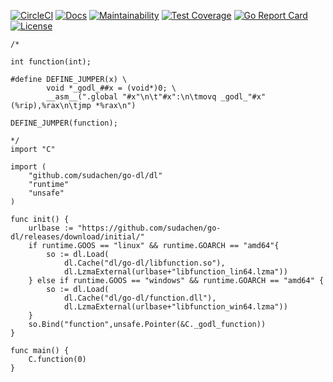 
[![CircleCI](https://circleci.com/gh/sudachen/go-dl.svg?style=svg)](https://circleci.com/gh/sudachen/go-dl)
[![Docs](https://godoc.org/github.com/sudachen/go-dl?status.svg)](https://pkg.go.dev/github.com/sudachen/go-dl/dl?tab=doc)
[![Maintainability](https://api.codeclimate.com/v1/badges/3b8d5bd3fe992a6ce7f2/maintainability)](https://codeclimate.com/github/sudachen/go-dl/maintainability)
[![Test Coverage](https://api.codeclimate.com/v1/badges/3b8d5bd3fe992a6ce7f2/test_coverage)](https://codeclimate.com/github/sudachen/go-dl/test_coverage)
[![Go Report Card](https://goreportcard.com/badge/github.com/sudachen/go-dl)](https://goreportcard.com/report/github.com/sudachen/go-dl)
[![License](https://img.shields.io/badge/License-Apache%202.0-blue.svg)](https://opensource.org/licenses/Apache-2.0)

```golang
/*

int function(int);

#define DEFINE_JUMPER(x) \
        void *_godl_##x = (void*)0; \
        __asm__(".global "#x"\n\t"#x":\n\tmovq _godl_"#x"(%rip),%rax\n\tjmp *%rax\n")
  
DEFINE_JUMPER(function);

*/
import "C"

import (
	"github.com/sudachen/go-dl/dl"
	"runtime"
	"unsafe"
)

func init() {
    urlbase := "https://github.com/sudachen/go-dl/releases/download/initial/"
    if runtime.GOOS == "linux" && runtime.GOARCH == "amd64"{
        so := dl.Load(
            dl.Cache("dl/go-dl/libfunction.so"),
            dl.LzmaExternal(urlbase+"libfunction_lin64.lzma"))
    } else if runtime.GOOS == "windows" && runtime.GOARCH == "amd64" {
        so := dl.Load(
            dl.Cache("dl/go-dl/function.dll"),
            dl.LzmaExternal(urlbase+"libfunction_win64.lzma"))
    }
    so.Bind("function",unsafe.Pointer(&C._godl_function))
}

func main() {
    C.function(0)
}
```
